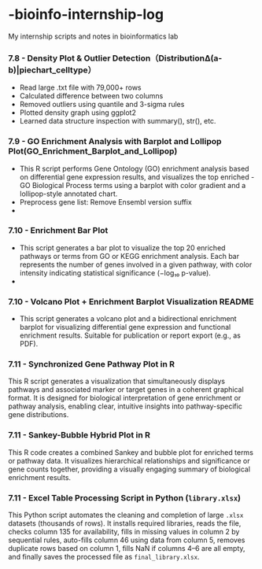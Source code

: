 # -bioinfo-internship-log
My internship scripts and notes in bioinformatics lab

### 7.8 - Density Plot & Outlier Detection（DistributionΔ(a-b)|piechart_celltype）
- Read large .txt file with 79,000+ rows
- Calculated difference between two columns
- Removed outliers using quantile and 3-sigma rules
- Plotted density graph using ggplot2
- Learned data structure inspection with summary(), str(), etc.

### 7.9 - GO Enrichment Analysis with Barplot and Lollipop Plot(GO_Enrichment_Barplot_and_Lollipop)
- This R script performs Gene Ontology (GO) enrichment analysis based on differential gene expression results, and visualizes the top enriched - GO Biological Process terms using a barplot with color gradient and a lollipop-style annotated chart.
- Preprocess gene list: Remove Ensembl version suffix
- 
### 7.10 - Enrichment Bar Plot
- This script generates a bar plot to visualize the top 20 enriched pathways or terms from GO or KEGG enrichment analysis. Each bar represents the number of genes involved in a given pathway, with color intensity indicating statistical significance (−log₁₀ p-value).
- 
### 7.10 -  Volcano Plot + Enrichment Barplot Visualization README
- This script generates a volcano plot and a bidirectional enrichment barplot for visualizing differential gene expression and functional enrichment results. Suitable for publication or report export (e.g., as PDF).

### 7.11 - Synchronized Gene Pathway Plot in R
This R script generates a visualization that simultaneously displays pathways and associated marker or target genes in a coherent graphical format. It is designed for biological interpretation of gene enrichment or pathway analysis, enabling clear, intuitive insights into pathway-specific gene distributions.

### 7.11 - Sankey-Bubble Hybrid Plot in R
This R code creates a combined Sankey and bubble plot for enriched terms or pathway data. It visualizes hierarchical relationships and significance or gene counts together, providing a visually engaging summary of biological enrichment results.

### 7.11 - Excel Table Processing Script in Python (`library.xlsx`)
This Python script automates the cleaning and completion of large `.xlsx` datasets (thousands of rows). It installs required libraries, reads the file, checks column 135 for availability, fills in missing values in column 2 by sequential rules, auto-fills column 46 using data from column 5, removes duplicate rows based on column 1, fills NaN if columns 4–6 are all empty, and finally saves the processed file as `final_library.xlsx`.

